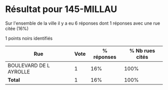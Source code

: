 # Résultat pour 145-MILLAU

Sur l'ensemble de la ville il y a eu 6 réponses dont 1 réponses avec une rue citée (16%)

1 points noirs identifiés

| Rue | Vote | % réponses | % Nb rues cités|
|-----|------|------------|----------------|
| BOULEVARD DE L AYROLLE | 1 | 16% | 100%|
| **Total** | 1 | 16% | 100%|
